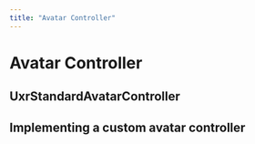 ```yaml
---
title: "Avatar Controller"
---
```


# Avatar Controller

## UxrStandardAvatarController

## Implementing a custom avatar controller
